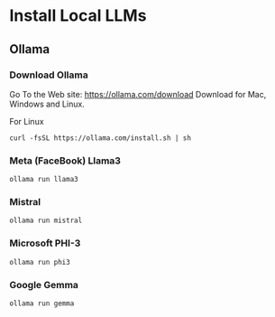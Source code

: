 # Install Local LLMs

## Ollama 

### Download Ollama

Go To the Web site: https://ollama.com/download
Download for Mac, Windows and Linux.

For Linux
```
curl -fsSL https://ollama.com/install.sh | sh
```

### Meta (FaceBook) Llama3
```
ollama run llama3
```

### Mistral

```
ollama run mistral
```

### Microsoft PHI-3
```
ollama run phi3
```

### Google Gemma
```
ollama run gemma
```


